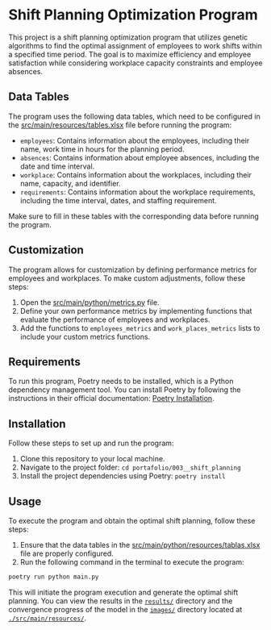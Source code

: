 # Shift Planning Optimization Program

This project is a shift planning optimization program that utilizes genetic algorithms to find the optimal assignment of employees to work shifts within a specified time period. The goal is to maximize efficiency and employee satisfaction while considering workplace capacity constraints and employee absences.

## Data Tables

The program uses the following data tables, which need to be configured in the [src/main/resources/tables.xlsx](./src/main/resources/tables.xlsx) file before running the program:

- `employees`: Contains information about the employees, including their name, work time in hours for the planning period.
- `absences`: Contains information about employee absences, including the date and time interval.
- `workplace`: Contains information about the workplaces, including their name, capacity, and identifier.
- `requirements`: Contains information about the workplace requirements, including the time interval, dates, and staffing requirement.

Make sure to fill in these tables with the corresponding data before running the program.

## Customization

The program allows for customization by defining performance metrics for employees and workplaces. To make custom adjustments, follow these steps:

1. Open the [src/main/python/metrics.py](./src/main/python/metrics.py) file.
2. Define your own performance metrics by implementing functions that evaluate the performance of employees and workplaces.
3. Add the functions to `employees_metrics` and `work_places_metrics` lists to include your custom metrics functions.

## Requirements

To run this program, Poetry needs to be installed, which is a Python dependency management tool. You can install Poetry by following the instructions in their official documentation: [Poetry Installation](https://python-poetry.org/docs/#installation).

## Installation

Follow these steps to set up and run the program:

1. Clone this repository to your local machine.
2. Navigate to the project folder: `cd portafolio/003__shift_planning`
3. Install the project dependencies using Poetry: `poetry install`

## Usage

To execute the program and obtain the optimal shift planning, follow these steps:

1. Ensure that the data tables in the [src/main/python/resources/tablas.xlsx](./src/main/python/resources/tablas.xlsx) file are properly configured.
2. Run the following command in the terminal to execute the program:

```bash
poetry run python main.py
```

This will initiate the program execution and generate the optimal shift planning. You can view the results in the [`results/`](./src/main/resources/results/) directory and the convergence progress of the model in the [`images/`](./src/main/resources/images/) directory located at [`./src/main/resources/`](./src/main/resources/).

